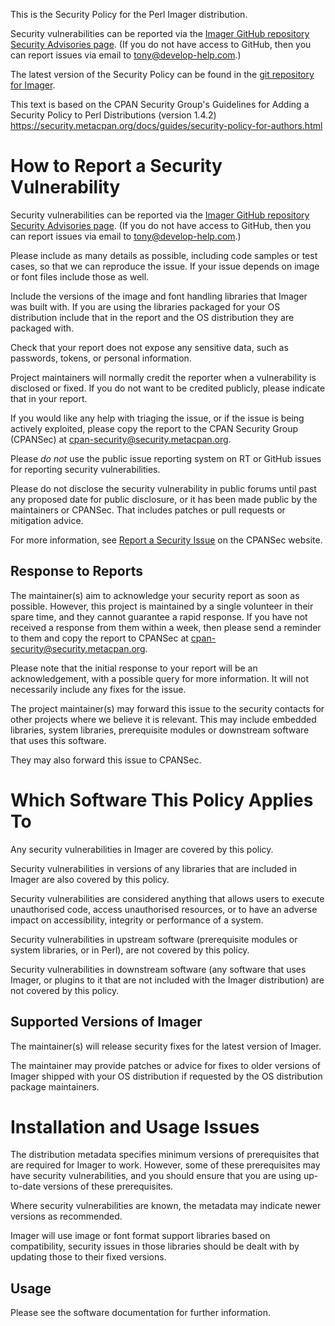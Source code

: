 This is the Security Policy for the Perl Imager distribution.

Security vulnerabilities can be reported via the [Imager GitHub
repository Security Advisories
page](https://github.com/tonycoz/imager/security/advisories/new).  (If
you do not have access to GitHub, then you can report issues via email
to tony@develop-help.com.)

The latest version of the Security Policy can be found in the
[git repository for Imager](https://github.com/tonycoz/imager).

This text is based on the CPAN Security Group's Guidelines for Adding
a Security Policy to Perl Distributions (version 1.4.2)
https://security.metacpan.org/docs/guides/security-policy-for-authors.html

# How to Report a Security Vulnerability

Security vulnerabilities can be reported via the [Imager GitHub
repository Security Advisories
page](https://github.com/tonycoz/imager/security/advisories/new).  (If
you do not have access to GitHub, then you can report issues via email
to tony@develop-help.com.)

Please include as many details as possible, including code samples or
test cases, so that we can reproduce the issue.  If your issue depends
on image or font files include those as well.

Include the versions of the image and font handling libraries that
Imager was built with. If you are using the libraries packaged for
your OS distribution include that in the report and the OS
distribution they are packaged with.

Check that your report does not expose any sensitive data, such as
passwords, tokens, or personal information.

Project maintainers will normally credit the reporter when a
vulnerability is disclosed or fixed.  If you do not want to be
credited publicly, please indicate that in your report.

If you would like any help with triaging the issue, or if the issue
is being actively exploited, please copy the report to the CPAN
Security Group (CPANSec) at <cpan-security@security.metacpan.org>.

Please *do not* use the public issue reporting system on RT or
GitHub issues for reporting security vulnerabilities.

Please do not disclose the security vulnerability in public forums
until past any proposed date for public disclosure, or it has been
made public by the maintainers or CPANSec.  That includes patches or
pull requests or mitigation advice.

For more information, see
[Report a Security Issue](https://security.metacpan.org/docs/report.html)
on the CPANSec website.

## Response to Reports

The maintainer(s) aim to acknowledge your security report as soon as
possible.  However, this project is maintained by a single volunteer in
their spare time, and they cannot guarantee a rapid response.  If you
have not received a response from them within a week, then
please send a reminder to them and copy the report to CPANSec at
<cpan-security@security.metacpan.org>.

Please note that the initial response to your report will be an
acknowledgement, with a possible query for more information.  It
will not necessarily include any fixes for the issue.

The project maintainer(s) may forward this issue to the security
contacts for other projects where we believe it is relevant.  This
may include embedded libraries, system libraries, prerequisite
modules or downstream software that uses this software.

They may also forward this issue to CPANSec.

# Which Software This Policy Applies To

Any security vulnerabilities in Imager are covered by this policy.

Security vulnerabilities in versions of any libraries that are
included in Imager are also covered by this policy.

Security vulnerabilities are considered anything that allows users
to execute unauthorised code, access unauthorised resources, or to
have an adverse impact on accessibility, integrity or performance of a system.

Security vulnerabilities in upstream software (prerequisite modules
or system libraries, or in Perl), are not covered by this policy.

Security vulnerabilities in downstream software (any software that
uses Imager, or plugins to it that are not included with the
Imager distribution) are not covered by this policy.

## Supported Versions of Imager

The maintainer(s) will release security fixes for the latest version
of Imager.

The maintainer may provide patches or advice for fixes to older
versions of Imager shipped with your OS distribution if requested by
the OS distribution package maintainers.

# Installation and Usage Issues

The distribution metadata specifies minimum versions of
prerequisites that are required for Imager to work.  However, some
of these prerequisites may have security vulnerabilities, and you
should ensure that you are using up-to-date versions of these
prerequisites.

Where security vulnerabilities are known, the metadata may indicate
newer versions as recommended.

Imager will use image or font format support libraries based on
compatibility, security issues in those libraries should be dealt with
by updating those to their fixed versions.

## Usage

Please see the software documentation for further information.
